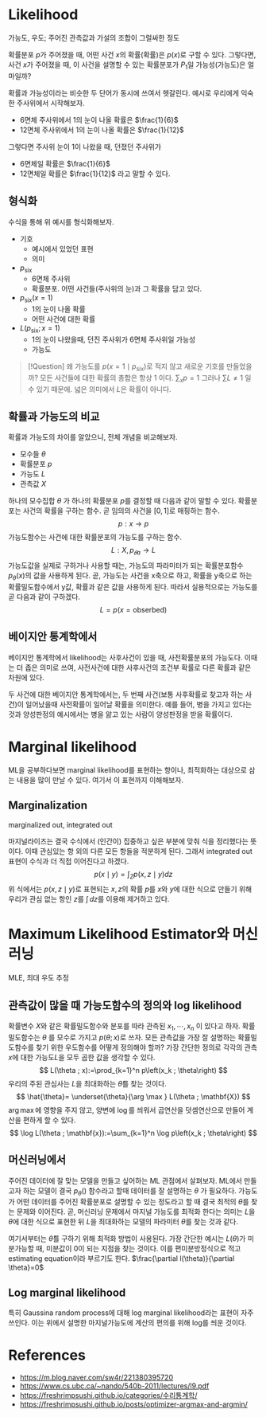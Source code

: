 # Likelihood
가능도, 우도; 주어진 관측값과 가설의 조합이 그럴싸한 정도

확률분포 $p$가 주어졌을 때, 어떤 사건 $x$의 확률(확률)은 $p(x)$로 구할 수 있다. 그렇다면, 사건 $x$가 주어졌을 때, 이 사건을 설명할 수 있는 확률분포가 $P_{1}$일 가능성(가능도)은 얼마일까?

확률과 가능성이라는 비슷한 두 단어가 동시에 쓰여서 헷갈린다. 예시로 우리에게 익숙한 주사위에서 시작해보자.
- 6면체 주사위에서 1의 눈이 나올 확률은 $\frac{1}{6}$
- 12면체 주사위에서 1의 눈이 나올 확률은 $\frac{1}{12}$

그렇다면 주사위 눈이 1이 나왔을 때, 던졌던 주사위가
- 6면체일 확률은 $\frac{1}{6}$
- 12면체일 확률은 $\frac{1}{12}$
라고 말할 수 있다.


## 형식화
수식을 통해 위 예시를 형식화해보자.
- 기호
	- 예시에서 있었던 표현
	- 의미
- $p_{\text{six}}$
	- 6면체 주사위
	- 확률분포. 어떤 사건들(주사위의 눈)과 그 확률을 담고 있다.
- $p_{\text{six}}(x=1)$
	- 1의 눈이 나올 확률
	- 어떤 사건에 대한 확률
- $L(p_{\text{six}}; x=1)$
	- 1의 눈이 나왔을때, 던진 주사위가 6면체 주사위일 가능성
	- 가능도

> [!Question] 왜 가능도를 $p(x=1\mid p_{\text{six}})$로 적지 않고 새로운 기호를 만들었을까?
> 모든 사건들에 대한 확률의 총합은 항상 1 이다. $\sum_{x} p = 1$
> 그러나 $\sum L \neq 1$ 일 수 있기 때문에. 넓은 의미에서 $L$은 확률이 아니다.


## 확률과 가능도의 비교
확률과 가능도의 차이를 알았으니, 전체 개념을 비교해보자.
- 모수들 $\theta$
- 확률분포 $p$
- 가능도 $L$
- 관측값 $X$

하나의 모수집합 $\theta$ 가 하나의 확률분포 $p$를 결정할 때 다음과 같이 말할 수 있다.
확률분포는 사건의 확률을 구하는 함수. 곧 임의의 사건을 $[0,1]$로 매핑하는 함수.
$$
p: x \rightarrow p
$$
가능도함수는 사건에 대한 확률분포의 가능도를 구하는 함수.
$$
L: X, p_{𝜃a} \rightarrow L
$$
가능도값을 실제로 구하거나 사용할 때는, 가능도의 파라미터가 되는 확률분포함수 $p_{\theta}(x)$의 값을 사용하게 된다. 곧, 가능도는 사건을 x축으로 하고, 확률을 y축으로 하는 확률밀도함수에서 y값, 확률과 같은 값을 사용하게 된다. 따라서 실용적으로는 가능도를 곧 다음과 같이 구하겠다.
$$
L = p(x=\text{obserbed})
$$



## 베이지안 통계학에서
베이지안 통계학에서 likelihood는 사후사건이 있을 때, 사전확률분포의 가능도다. 이때는 더 좁은 의미로 쓰여, 사전사건에 대한 사후사건의 조건부 확률로 다른 확률과 같은 차원에 있다.

두 사건에 대한 베이지안 통계학에서는, 두 번째 사건(보통 사후확률로 찾고자 하는 사건)이 일어났을때 사전확률이 일어날 확률을 의미한다. 예를 들어, 병을 가지고 있다는 것과 양성판정의 예시에서는 병을 앓고 있는 사람이 양성판정을 받을 확률이다.


# Marginal likelihood
ML을 공부하다보면 marginal likelihood를 표현하는 항이나, 최적화하는 대상으로 삼는 내용을 많이 만날 수 있다. 여기서 이 표현까지 이해해보자.


## Marginalization
marginalized out, integrated out

마지널라이즈는 결국 수식에서 (인간이) 집중하고 싶은 부분에 맞춰 식을 정리했다는 뜻이다. 이때 관심있는 항 외의 다른 모든 항들을 적분하게 된다. 그래서 integrated out 표현이 수식과 더 직접 이어진다고 하겠다.
$$
p(x \mid y)=\int_Z p(x, z \mid y) d z
$$
위 식에서는 $p(x, z \mid y)$로 표현되는 $x, z$의 확률 $p$를 $x$와 $y$에 대한 식으로 만들기 위해 우리가 관심 없는 항인 $z$를 $\int  \, dz$를 이용해 제거하고 있다.


# Maximum Likelihood Estimator와 머신러닝
MLE, 최대 우도 추정

## 관측값이 많을 때 가능도함수의 정의와 log likelihood
확률변수 $X$와 같은 확률밀도함수와 분포를 따라 관측된 $x_1, \cdots, x_n$ 이 있다고 하자. 확률밀도함수는 $\theta$ 를 모수로 가지고 $p(\theta;x)$로 쓰자. 모든 관측값을 가장 잘 설명하는 확률밀도함수를 찾기 위한 우도함수를 어떻게 정의해야 할까? 가장 간단한 정의로 각각의 관측$x$에 대한 가능도$L$을 모두 곱한 값을 생각할 수 있다.
$$
L(\theta ; x):=\prod_{k=1}^n p\left(x_k ; \theta\right)
$$
우리의 주된 관심사는 $L$을 최대화하는 $\hat{\theta}$를 찾는 것이다.
$$
\hat{\theta}= \underset{\theta}{\arg \max } L(\theta ; \mathbf{X})
$$
$\arg \max$에 영향을 주지 않고, 양변에 $\log$를 씌워서 곱연산을 덧셈연산으로 만들어 계산을 편하게 할 수 있다.
$$
\log L(\theta ; \mathbf{x}):=\sum_{k=1}^n \log p\left(x_k ; \theta\right)
$$


## 머신러닝에서
주어진 데이터에 잘 맞는 모델을 만들고 싶어하는 ML 관점에서 살펴보자. ML에서 만들고자 하는 모델이 결국 $p_{\theta}()$ 함수라고 할때 데이터를 잘 설명하는 $\theta$ 가 필요하다. 가능도가 어떤 데이터를 주어진 확률분포로 설명할 수 있는 정도라고 할 때 결국 최적의 $\theta$를 찾는 문제와 이어진다. 곧, 머신러닝 문제에서 마지널 가능도를 최적화 한다는 의미는 $L$을 $\theta$에 대한 식으로 표현한 뒤 $L$을 최대화하는 모델의 파라미터 $\theta$를 찾는 것과 같다.

여기서부터는 $\hat{\theta}$를 구하기 위해 최적화 방법이 사용된다. 가장 간단한 예시는 $L(\theta)$가 미분가능할 때, 미분값이 $0$이 되는 지점을 찾는 것이다. 이를 편미분방정식으로 적고 estimating equation이라 부르기도 한다. $\frac{\partial l(\theta)}{\partial \theta}=0$


## Log marginal likelihood
특히 Gaussina random process에 대해 log marginal likelihood라는 표현이 자주 쓰인다. 이는 위에서 설명한 마지널가능도에 계산의 편의를 위해 log를 씌운 것이다.


# References
- https://m.blog.naver.com/sw4r/221380395720
- https://www.cs.ubc.ca/~nando/540b-2011/lectures/l9.pdf
- https://freshrimpsushi.github.io/categories/수리통계학/
- https://freshrimpsushi.github.io/posts/optimizer-argmax-and-argmin/